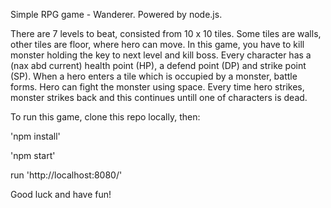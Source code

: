 Simple RPG game - Wanderer. Powered by node.js.

There are 7 levels to beat, consisted from 10 x 10 tiles. Some tiles are walls, other tiles are floor, where hero can move.
In this game, you have to kill monster holding the key to next level and kill boss.
Every character has a (nax abd current) health point (HP), a defend point (DP) and strike point (SP).
When a hero enters a tile which is occupied by a monster, battle forms. Hero can fight the monster using space. Every time hero strikes, monster strikes back and this continues untill one of characters is dead.

To run this game, clone this repo locally, then:

'npm install'

'npm start'

run 'http://localhost:8080/'

Good luck and have fun!